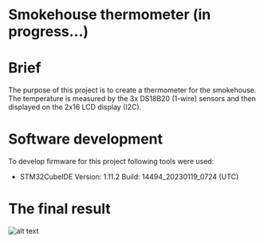 # Smokehouse thermometer  (in progress...)

# Brief
The purpose of this project is to create a thermometer for the smokehouse. The temperature is measured by the 3x DS18B20 (1-wire) sensors and then displayed on the 2x16 LCD display (I2C).

# Software development
To develop firmware for this project following tools were used:

- STM32CubeIDE 
  Version: 1.11.2 
  Build: 14494_20230119_0724 (UTC)

# The final result
![alt text](https://github.com/Siamian/STM32-projects/blob/ecf7b23540a3e93efb3bfe5a6a288ea40efc5aa1/Smokehouse_thermometer/Prototyp_smokehouse_thermometer.jpg "Logo Title Text 1")
